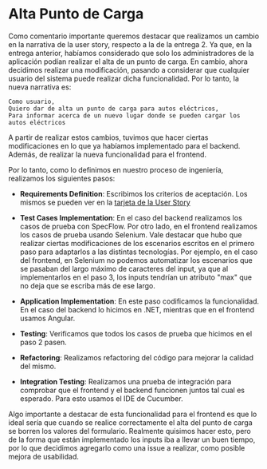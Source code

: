 # Alta Punto de Carga

Como comentario importante queremos destacar que realizamos un cambio en la narrativa de la user story, respecto a la de la entrega 2. Ya que, en la entrega anterior, habíamos considerado que solo los administradores de la aplicación podían realizar el alta de un punto de carga. En cambio, ahora decidimos realizar una modificación, pasando a considerar que cualquier usuario del sistema puede realizar dicha funcionalidad. Por lo tanto, la nueva narrativa es:

```
Como usuario,
Quiero dar de alta un punto de carga para autos eléctricos,
Para informar acerca de un nuevo lugar donde se pueden cargar los autos eléctricos
```

A partir de realizar estos cambios, tuvimos que hacer ciertas modificaciones en lo que ya habíamos implementado para el backend. Además, de realizar la nueva funcionalidad para el frontend.

Por lo tanto, como lo definimos en nuestro proceso de ingeniería, realizamos los siguientes pasos:

- **Requirements Definition**: Escribimos los criterios de aceptación. Los mismos se pueden ver en la [tarjeta de la User Story](https://github.com/fernandasecinaro/Diaz-RodriguezSotto-Secinaro/issues/70)

- **Test Cases Implementation**: En el caso del backend realizamos los casos de prueba con SpecFlow. Por otro lado, en el frontend realizamos los casos de prueba usando Selenium. Vale destacar que hubo que realizar ciertas modificaciones de los escenarios escritos en el primero paso para adaptarlos a las distintas tecnologías. Por ejemplo, en el caso del frontend, en Selenium no podemos automatizar los escenarios que se pasaban del largo máximo de caracteres del input, ya que al implementarlos en el paso 3, los inputs tendrían un atributo "max" que no deja que se escriba más de ese largo.

- **Application Implementation**: En este paso codificamos la funcionalidad. En el caso del backend lo hicimos en .NET, mientras que en el frontend usamos Angular.

- **Testing**: Verificamos que todos los casos de prueba que hicimos en el paso 2 pasen.

- **Refactoring**: Realizamos refactoring del código para mejorar la calidad del mismo.

- **Integration Testing**: Realizamos una prueba de integración para comprobar que el frontend y el backend funcionen juntos tal cual es esperado. Para esto usamos el IDE de Cucumber.

Algo importante a destacar de esta funcionalidad para el frontend es que lo ideal sería que cuando se realice correctamente el alta del punto de carga se borren los valores del formulario. Realmente quisimos hacer esto, pero de la forma que están implementado los inputs iba a llevar un buen tiempo, por lo que decidimos agregarlo como una issue a realizar, como posible mejora de usabilidad. 

